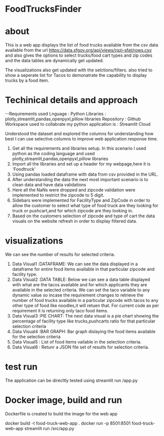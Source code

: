 # FoodTrucksFinder

# about
This is a web app displays the list of food trucks available from the csv data available from the url https://data.sfgov.org/api/views/rqzj-sfat/rows.csv
and also gives the options to select trucks/food cart types and zip codes and the data tables are dynamically get updated.

The visualizations also get updated with the selctions/filters.
also tried to show a seperate list for Tacos to demonatrate the capability to display trucks by a food item.

# Techinical details and approach
--Requirements used Lnguage : Python Libraries : plotly,streamlit,pandas,openpyxl,pillow libraries Repository : Github Workspace used to collabrate my python application is : Streamlit Cloud

Understood the dataset and explored the columns for understanding how best I can use selective columns to improve web application response time.

1) Get all the requirements and libraries setup. In this scenario I used python as the coding language and used plotly,streamlit,pandas,openpyxl,pillow libraries
2) Import all the libraries and set up a header for my webpage,here it is 'Foodtruck'
3) Using pandas loaded dataframe with data from csv provided in the URL.
4) After understanding the data the next most important scenario is to clean data and have data validations
5) Here all the NaNs were dropped and zipcode validation were implemented to restrict the zipcode to 5 digit.
6) Sidebars were implemented for FacilityType and ZipCode in order to allow the customer to select what type of food truck are they looking for truck or pushcart,and for which zipcode are they looking in.
7) Based on the customers selection of zipcode and type of cart the data visuals on the website refresh in order to display filtered data.

# visualizations
We can see the number of results for selected criteria.
1) Data Visual1 :DATAFRAME: We can see the data displayed in a dataframe for entire food items available in that particular zipcode and facility type.
2) Data Visual2 :DATA TABLE: Below we can see a data table displayed with what are the tacos available and for which applicants they are available in the selected criteria.
 We can set the taco variable to any dynamic value so incase the requirement changes to retrieve the number of food trucks available in a particular zipcode with tacos to any other type of food like noodles,it will retuen that. For current code as per requirement it is returning only taco food items.
3) Data Visual3 :PIE CHART: The next data visual is a pie chart showing the percentage of facility type like trucks,pushcarts ratio for that particular selection criteria
4) Data Visual4 :BAR GRAPH: Bar graph dislaying the food items available for the selection criteria
5) Data Visual5 : List of food items vailable in the selection criteria.
6) Data Visual6 : Retunr a JSON file set of results for selection criteria.

# test run
The application can be direcltly tested using streamlit run /app.py

# Docker image, build and run
Dockerfile is created to build the image for the web app

docker build -t food-truck-web-app .
docker run -p 8501:8501 food-truck-web-app streamlit run /src/app.py
